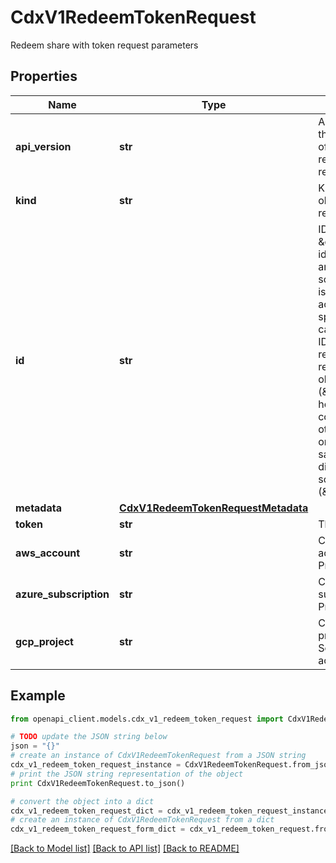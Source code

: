 # CdxV1RedeemTokenRequest

Redeem share with token request parameters

## Properties
Name | Type | Description | Notes
------------ | ------------- | ------------- | -------------
**api_version** | **str** | APIVersion defines the schema version of this representation of a resource. | [optional] [readonly] 
**kind** | **str** | Kind defines the object this REST resource represents. | [optional] [readonly] 
**id** | **str** | ID is the \&quot;natural identifier\&quot; for an object within its scope/namespace; it is normally unique across time but not space. That is, you can assume that the ID will not be reclaimed and reused after an object is deleted (\&quot;time\&quot;); however, it may collide with IDs for other object &#x60;kinds&#x60; or objects of the same &#x60;kind&#x60; within a different scope/namespace (\&quot;space\&quot;). | [optional] [readonly] 
**metadata** | [**CdxV1RedeemTokenRequestMetadata**](CdxV1RedeemTokenRequestMetadata.md) |  | [optional] 
**token** | **str** | The encrypted token | [optional] 
**aws_account** | **str** | Consumer&#39;s AWS account ID for PrivateLink access. | [optional] 
**azure_subscription** | **str** | Consumer&#39;s Azure subscription ID for PrivateLink access. | [optional] 
**gcp_project** | **str** | Consumer&#39;s GCP project ID for Private Service Connect access. | [optional] 

## Example

```python
from openapi_client.models.cdx_v1_redeem_token_request import CdxV1RedeemTokenRequest

# TODO update the JSON string below
json = "{}"
# create an instance of CdxV1RedeemTokenRequest from a JSON string
cdx_v1_redeem_token_request_instance = CdxV1RedeemTokenRequest.from_json(json)
# print the JSON string representation of the object
print CdxV1RedeemTokenRequest.to_json()

# convert the object into a dict
cdx_v1_redeem_token_request_dict = cdx_v1_redeem_token_request_instance.to_dict()
# create an instance of CdxV1RedeemTokenRequest from a dict
cdx_v1_redeem_token_request_form_dict = cdx_v1_redeem_token_request.from_dict(cdx_v1_redeem_token_request_dict)
```
[[Back to Model list]](../ccloud/README.md#documentation-for-models) [[Back to API list]](../ccloud/README.md#documentation-for-api-endpoints) [[Back to README]](../ccloud/README.md)


